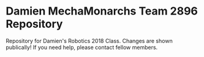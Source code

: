 # Damien MechaMonarchs Team 2896 Repository
Repository for Damien's Robotics 2018 Class. Changes are shown publically! If you need help, please contact fellow members.
